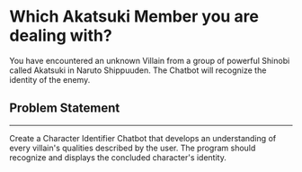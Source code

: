 # Which Akatsuki Member you are dealing with?
You have encountered an unknown Villain from a group of powerful Shinobi called Akatsuki in Naruto Shippuuden. The Chatbot will recognize the identity of the enemy.

## Problem Statement
------------------------
Create a Character Identifier Chatbot that develops an understanding of every villain's qualities described by the user. The program should recognize and displays the concluded character's identity.
